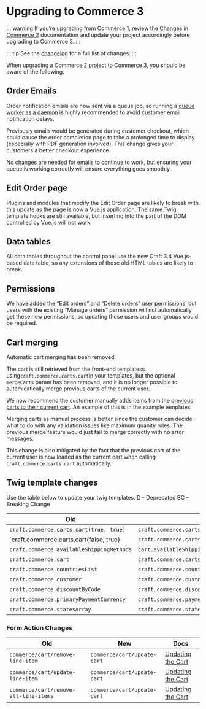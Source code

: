 # Upgrading to Commerce 3

::: warning
If you’re upgrading from Commerce 1, review the [Changes in Commerce 2](https://docs.craftcms.com/commerce/v2/changes-in-commerce-2.html) documentation and update your project accordingly before upgrading to Commerce 3.
:::

::: tip
See the [changelog](https://github.com/craftcms/commerce/blob/master/CHANGELOG.md#300---2020-01-28) for a full list of changes.
:::

When upgrading a Commerce 2 project to Commerce 3, you should be aware of the following.

## Order Emails

Order notification emails are now sent via a queue job, so running a [queue worker as a daemon](https://nystudio107.com/blog/robust-queue-job-handling-in-craft-cms) is highly recommended to avoid customer email notification delays.

Previously emails would be generated during customer checkout, which could cause the order completion page to take a prolonged time to display (especially with PDF generation involved). This change gives your customers a better checkout experience.

No changes are needed for emails to continue to work, but ensuring your queue is working correctly will ensure everything goes smoothly.


## Edit Order page

Plugins and modules that modify the Edit Order page are likely to break with this update as the page is now a [Vue.js](https://vuejs.org/) application. 
The same Twig template hooks are still available, but inserting into the part of the DOM controlled by Vue.js will not work.


## Data tables

All data tables throughout the control panel use the new Craft 3.4 Vue.js-based data table, so any extensions of those old HTML tables are likely to break.


## Permissions

We have added the “Edit orders” and “Delete orders” user permissions, but users with the existing “Manage orders” permission will not automatically get these new permissions, so updating those users and user groups would be required.


## Cart merging

Automatic cart merging has been removed.

The cart is still retrieved from the front-end templatess using`craft.commerce.carts.cart`in your templates, but the optional `mergeCarts` param has been removed, and it is no longer possible to automicatically merge previous carts of the current user. 

We now recommend the customer manually adds items from the [previous carts to their current cart](adding-to-and-updating-the-cart.md#restoring-previous-cart-contents). An example of this is in the example templates.

Merging carts as manual process is better since the customer can decide what to do with any validation issues like maximum quanity rules. The previous merge feature would just fail to merge correctly with no error messages. 

This change is also mitigated by the fact that the previous cart of the current user is now loaded as the current cart when calling `craft.commerce.carts.cart` automatically.

## Twig template changes

Use the table below to update your twig templates.
D - Deprecated
BC - Breaking Change

| Old                                       | New                                                         | Change
|-------------------------------------------|-------------------------------------------------------------|--------
| `craft.commerce.carts.cart(true, true)  ` | `craft.commerce.carts.cart(true)`                           | BC
| `craft.commerce.carts.cart(false, true)   | `craft.commerce.carts.cart(false)`                          | BC
| `craft.commerce.availableShippingMethods` | `cart.availableShippingMethod`                              | BC
| `craft.commerce.cart`                     | `craft.commerce.carts.cart`                                 | BC
| `craft.commerce.countriesList`            | `craft.commerce.countries.allStatesAsListGroupedByCountryId`| BC
| `craft.commerce.customer`                 | `craft.commerce.customers.customer`                         | BC
| `craft.commerce.discountByCode`           | `craft.commerce.discounts.discountByCode`                   | BC
| `craft.commerce.primaryPaymentCurrency`   | `craft.commerce.paymentCurrencies.primaryPaymentCurrency`   | BC
| `craft.commerce.statesArray`              | `craft.commerce.states.allStatesAsList`                     | BC

### Form Action Changes

| Old                                       | New                            | Docs
|-------------------------------------------|--------------------------------|-------
| `commerce/cart/remove-line-item`          | `commerce/cart/update-cart`    | [Updating the Cart](adding-to-and-updating-the-cart.md#updating-line-items)
| `commerce/cart/update-line-item`          | `commerce/cart/update-cart`    | [Updating the Cart](adding-to-and-updating-the-cart.md#updating-line-items)
| `commerce/cart/remove-all-line-items`     | `commerce/cart/update-cart`    | [Updating the Cart](adding-to-and-updating-the-cart.md#updating-line-items)